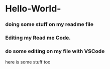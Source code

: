 # Hello-World-

### doing some stuff on my readme file
### Editing my Read me Code.

### do some editing on my file with VSCode

here is some stuff too
